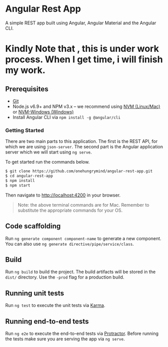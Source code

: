 # Angular Rest App

A simple REST app built using Angular, Angular Material and the Angular CLI.

# Kindly Note that , this is under work process. When I get time, i will finish my work.

## Prerequisites
- [Git](https://git-scm.com/book/en/v2/Getting-Started-Installing-Git)
- Node.js v6.9+ and NPM v3.x – we recommend using [NVM (Linux/Mac)](https://github.com/creationix/nvm) or [NVM-Windows (Windows)](https://github.com/coreybutler/nvm-windows)
- Install Angular CLI via `npm install -g @angular/cli`

### Getting Started

There are two main parts to this application. The first is the REST API, for which we are using `json-server`. The second part is the Angular application server which we will start using `ng serve`.  

To get started run the commands below.

```bash
$ git clone https://github.com/onehungrymind/angular-rest-app.git
$ cd angular-rest-app
$ npm install
$ npm start
```

Then navigate to [http://localhost:4200](http://localhost:4200/#/items) in your browser.

> Note: the above terminal commands are for Mac. Remember to substitute the appropriate commands for your OS.

## Code scaffolding

Run `ng generate component component-name` to generate a new component. You can also use `ng generate directive/pipe/service/class`.

## Build

Run `ng build` to build the project. The build artifacts will be stored in the `dist/` directory. Use the `-prod` flag for a production build.

## Running unit tests

Run `ng test` to execute the unit tests via [Karma](https://karma-runner.github.io).

## Running end-to-end tests

Run `ng e2e` to execute the end-to-end tests via [Protractor](http://www.protractortest.org/). 
Before running the tests make sure you are serving the app via `ng serve`.


